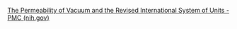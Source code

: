 
[The Permeability of Vacuum and the Revised International System of Units - PMC (nih.gov)](https://www.ncbi.nlm.nih.gov/pmc/articles/PMC5907514/)